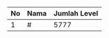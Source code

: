| No | Nama            | Jumlah Level |
|----|-----------------|--------------|
| 1  | #    |    5777        |
